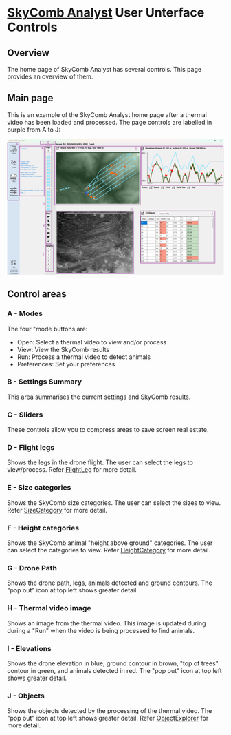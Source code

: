 # [SkyComb Analyst](https://github.com/PhilipQuirke/SkyCombAnalystHelp/blob/main/README.md) User Unterface Controls

## Overview
The home page of SkyComb Analyst has several controls. This page provides an overview of them.

## Main page
This is an example of the SkyComb Analyst home page after a thermal video has been loaded and processed. The page controls are labelled in purple from A to J: 

![MainFormControls](./Static/MainFormControls.png?raw=true "MainFormControls")

## Control areas

### A - Modes
The four "mode buttons are:
- Open: Select a thermal video to view and/or process
- View: View the SkyComb results
- Run: Process a thermal video to detect animals
- Preferences: Set your preferences

### B - Settings Summary
This area summarises the current settings and SkyComb results.

### C - Sliders
These controls allow you to compress areas to save screen real estate.

### D - Flight legs
Shows the legs in the drone flight. The user can select the legs to view/process. Refer [FlightLeg](./Flightleg.md) for more detail.

### E - Size categories
Shows the SkyComb size categories. The user can select the sizes to view. Refer [SizeCategory](./SizeCategory.md) for more detail.

### F - Height categories
Shows the SkyComb animal "height above ground" categories. The user can select the categories to view. Refer [HeightCategory](./HeightCategory.md) for more detail.

### G - Drone Path
Shows the drone path, legs, animals detected and ground contours. The "pop out" icon at top left shows greater detail.

### H - Thermal video image 
Shows an image from the thermal video. This image is updated during during a "Run" when the video is being processed to find animals.

### I - Elevations
Shows the drone elevation in blue, ground contour in brown, "top of trees" contour in green, and animals detected in red. The "pop out" icon at top left shows greater detail.

### J - Objects
Shows the objects detected by the processing of the thermal video. The "pop out" icon at top left shows greater detail. Refer [ObjectExplorer](./ObjectExplorer.md) for more detail.

